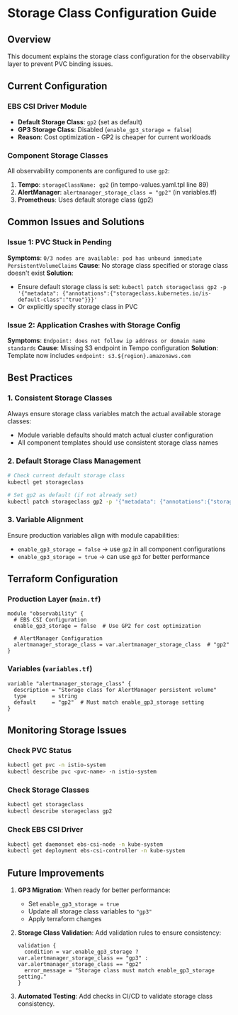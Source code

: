 # Storage Class Configuration Guide

## Overview
This document explains the storage class configuration for the observability layer to prevent PVC binding issues.

## Current Configuration

### EBS CSI Driver Module
- **Default Storage Class**: `gp2` (set as default)
- **GP3 Storage Class**: Disabled (`enable_gp3_storage = false`)
- **Reason**: Cost optimization - GP2 is cheaper for current workloads

### Component Storage Classes
All observability components are configured to use `gp2`:

1. **Tempo**: `storageClassName: gp2` (in tempo-values.yaml.tpl line 89)
2. **AlertManager**: `alertmanager_storage_class = "gp2"` (in variables.tf)
3. **Prometheus**: Uses default storage class (gp2)

## Common Issues and Solutions

### Issue 1: PVC Stuck in Pending
**Symptoms**: `0/3 nodes are available: pod has unbound immediate PersistentVolumeClaims`
**Cause**: No storage class specified or storage class doesn't exist
**Solution**: 
- Ensure default storage class is set: `kubectl patch storageclass gp2 -p '{"metadata": {"annotations":{"storageclass.kubernetes.io/is-default-class":"true"}}}'`
- Or explicitly specify storage class in PVC

### Issue 2: Application Crashes with Storage Config
**Symptoms**: `Endpoint: does not follow ip address or domain name standards`
**Cause**: Missing S3 endpoint in Tempo configuration
**Solution**: Template now includes `endpoint: s3.${region}.amazonaws.com`

## Best Practices

### 1. Consistent Storage Classes
Always ensure storage class variables match the actual available storage classes:
- Module variable defaults should match actual cluster configuration
- All component templates should use consistent storage class names

### 2. Default Storage Class Management
```bash
# Check current default storage class
kubectl get storageclass

# Set gp2 as default (if not already set)
kubectl patch storageclass gp2 -p '{"metadata": {"annotations":{"storageclass.kubernetes.io/is-default-class":"true"}}}'
```

### 3. Variable Alignment
Ensure production variables align with module capabilities:
- `enable_gp3_storage = false` → use `gp2` in all component configurations
- `enable_gp3_storage = true` → can use `gp3` for better performance

## Terraform Configuration

### Production Layer (`main.tf`)
```hcl
module "observability" {
  # EBS CSI Configuration
  enable_gp3_storage = false  # Use GP2 for cost optimization
  
  # AlertManager Configuration  
  alertmanager_storage_class = var.alertmanager_storage_class  # "gp2"
}
```

### Variables (`variables.tf`)
```hcl
variable "alertmanager_storage_class" {
  description = "Storage class for AlertManager persistent volume"
  type        = string
  default     = "gp2"  # Must match enable_gp3_storage setting
}
```

## Monitoring Storage Issues

### Check PVC Status
```bash
kubectl get pvc -n istio-system
kubectl describe pvc <pvc-name> -n istio-system
```

### Check Storage Classes
```bash
kubectl get storageclass
kubectl describe storageclass gp2
```

### Check EBS CSI Driver
```bash
kubectl get daemonset ebs-csi-node -n kube-system
kubectl get deployment ebs-csi-controller -n kube-system
```

## Future Improvements

1. **GP3 Migration**: When ready for better performance:
   - Set `enable_gp3_storage = true` 
   - Update all storage class variables to `"gp3"`
   - Apply terraform changes

2. **Storage Class Validation**: Add validation rules to ensure consistency:
   ```hcl
   validation {
     condition = var.enable_gp3_storage ? var.alertmanager_storage_class == "gp3" : var.alertmanager_storage_class == "gp2"
     error_message = "Storage class must match enable_gp3_storage setting."
   }
   ```

3. **Automated Testing**: Add checks in CI/CD to validate storage class consistency.
